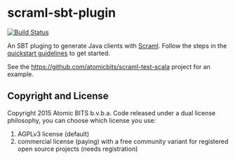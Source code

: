 # scraml-sbt-plugin

[![Build Status](https://travis-ci.org/atomicbits/scraml-sbt-plugin.svg?branch=develop)](https://travis-ci.org/atomicbits/scraml-sbt-plugin)

An SBT pluging to generate Java clients with [Scraml](http://scraml.io). Follow the steps in the [quickstart guidelines](http://scraml.io/scaladocumentation) to get started.

See the https://github.com/atomicbits/scraml-test-scala project for an example. 

## Copyright and License
Copyright 2015 Atomic BITS b.v.b.a. Code released under a dual license philosophy, you can choose which license you use: 

   1. AGPLv3 license (default) 
   2. commercial license (paying) with a free community variant for registered open source projects (needs registration)


